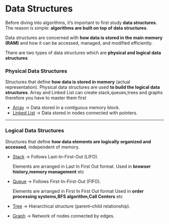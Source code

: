 
# Data Structures

Before diving into algorithms, it’s important to first study **data structures**.  
The reason is simple: **algorithms are built on top of data structures**. 

Data structures are concerned with **how data is stored in the main memory (RAM)** and how it can be accessed, managed, and modified efficiently.

There are two types of data structures which are **physical and logical data structures**

### Physical Data Structures
Structures that define **how data is stored in memory** (actual representation).
Physical data structures are used **to build the logical data structures**.
Array and Linked List can create stack,queues,trees and graphs therefore you have to master them first
- [Array](#array) → Data stored in a contiguous memory block.  
- [Linked List](./LinkedLists/) → Data stored in nodes connected with pointers.  

---

### Logical Data Structures
Structures that define **how data elements are logically organized and accessed**, independent of memory.  
- [Stack](#stack) → Follows Last-In-First-Out (LIFO).
  
  Elements are arranged in Last In First Out format.
  Used in **browser history,memory management** etc  
- [Queue](#queue) → Follows First-In-First-Out (FIFO).

  Elements are arranged in First In First Out format
  Used in **order processing systems,BFS algorithm,Call Centers** etc
- [Tree](#tree) → Hierarchical structure (parent–child relationship).  
- [Graph](#graph) → Network of nodes connected by edges.  






